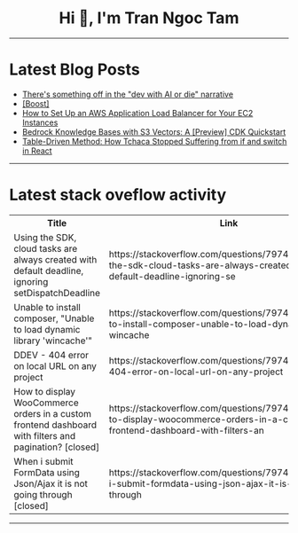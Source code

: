 <h1 align="center">Hi 👋, I'm Tran Ngoc Tam</h1>

---

# Latest Blog Posts 
<!-- BLOG-POST-LIST:START -->
- [There&#39;s something off in the &quot;dev with AI or die&quot; narrative](https://dev.to/farukh/theres-something-off-in-the-dev-with-ai-or-die-narrative-4j77)
- [[Boost]](https://dev.to/bdougieyo/-3eda)
- [How to Set Up an AWS Application Load Balancer for Your EC2 Instances](https://dev.to/peter_samuel_052b9056e236/how-to-set-up-an-aws-application-load-balancer-for-your-ec2-instances-8fo)
- [Bedrock Knowledge Bases with S3 Vectors: A [Preview] CDK Quickstart](https://dev.to/michael_flanagan_red/bedrock-knowledge-bases-with-s3-vectors-a-preview-cdk-quickstart-1d8p)
- [Table-Driven Method: How Tchaca Stopped Suffering from if and switch in React](https://dev.to/werliton/table-driven-method-how-tchaca-stopped-suffering-from-if-and-switch-in-react-535c)
<!-- BLOG-POST-LIST:END -->

---

# Latest stack oveflow activity
<table>
  <tr><th>Title</th><th>Link</th></tr>
  <!-- STACKOVERFLOW:START --><tr><td>Using the SDK, cloud tasks are always created with default deadline, ignoring setDispatchDeadline</td><td>https://stackoverflow.com/questions/79746978/using-the-sdk-cloud-tasks-are-always-created-with-default-deadline-ignoring-se</td></tr><tr><td>Unable to install composer, &quot;Unable to load dynamic library &#39;wincache&#39;&quot;</td><td>https://stackoverflow.com/questions/79746953/unable-to-install-composer-unable-to-load-dynamic-library-wincache</td></tr><tr><td>DDEV - 404 error on local URL on any project</td><td>https://stackoverflow.com/questions/79746868/ddev-404-error-on-local-url-on-any-project</td></tr><tr><td>How to display WooCommerce orders in a custom frontend dashboard with filters and pagination? [closed]</td><td>https://stackoverflow.com/questions/79746611/how-to-display-woocommerce-orders-in-a-custom-frontend-dashboard-with-filters-an</td></tr><tr><td>When i submit FormData using Json/Ajax it is not going through [closed]</td><td>https://stackoverflow.com/questions/79746516/when-i-submit-formdata-using-json-ajax-it-is-not-going-through</td></tr><!-- STACKOVERFLOW:END -->
</table>

---



